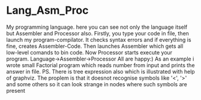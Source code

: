 # Lang_Asm_Proc
My programming language.
here you can see not only the language itself but Assembler and Processor also.
Firstly, you type your code in file, then launch my program-compilator.
It checks syntax errors and if everything is fine, creates Assembler-Code.
Then launches Assembler which gets all low-level comands to bin code.
Now Processor starts execute your program.
Language->Assembler->Processor
All are happy:)
As an example i wrote small Factorial program which reads number from input and prints the answer in file.
PS. There is tree expression also which is illustrated with help of graphviz.
The proplem is that it doesnot recognise symbols like '<', '>' and some others 
so it can look strange in nodes where such symbols are present
